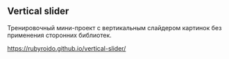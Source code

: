 ## Vertical slider

Тренировочный мини-проект с вертикальным слайдером картинок без применения сторонних библиотек.

https://rubyroido.github.io/vertical-slider/

